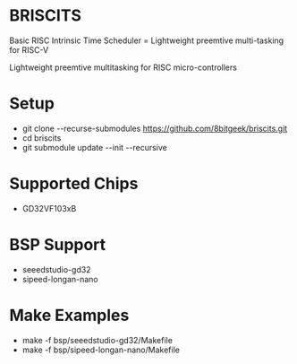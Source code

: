 # BRISCITS
Basic RISC Intrinsic Time Scheduler = Lightweight preemtive multi-tasking for RISC-V

Lightweight preemtive multitasking for RISC micro-controllers

# Setup

* git clone --recurse-submodules https://github.com/8bitgeek/briscits.git
* cd briscits 
* git submodule update --init --recursive

# Supported Chips

* GD32VF103xB

# BSP Support

* seeedstudio-gd32
* sipeed-longan-nano

# Make Examples

* make -f bsp/seeedstudio-gd32/Makefile 
* make -f bsp/sipeed-longan-nano/Makefile 
